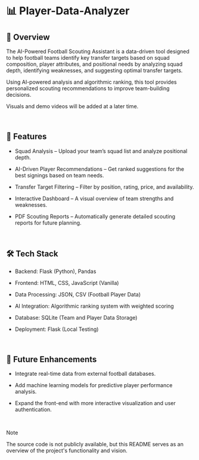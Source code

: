 # 📊 Player-Data-Analyzer

## 📌 Overview
The AI-Powered Football Scouting Assistant is a data-driven tool designed to help football teams identify key transfer targets based on squad composition, player attributes, and positional needs by analyzing squad depth, identifying weaknesses, and suggesting optimal transfer targets.

Using AI-powered analysis and algorithmic ranking, this tool provides personalized scouting recommendations to improve team-building decisions.

Visuals and demo videos will be added at a later time.

<br>

## 🚀 Features
- Squad Analysis – Upload your team’s squad list and analyze positional depth.
  
- AI-Driven Player Recommendations – Get ranked suggestions for the best signings based on team needs.
  
- Transfer Target Filtering – Filter by position, rating, price, and availability.
  
- Interactive Dashboard – A visual overview of team strengths and weaknesses.
  
- PDF Scouting Reports – Automatically generate detailed scouting reports for future planning.

<br>

## 🛠 Tech Stack
- Backend: Flask (Python), Pandas
  
- Frontend: HTML, CSS, JavaScript (Vanilla)
  
- Data Processing: JSON, CSV (Football Player Data)
  
- AI Integration: Algorithmic ranking system with weighted scoring
  
- Database: SQLite (Team and Player Data Storage)
  
- Deployment: Flask (Local Testing)

<br>

## 🌟 Future Enhancements
- Integrate real-time data from external football databases.
  
- Add machine learning models for predictive player performance analysis.
  
- Expand the front-end with more interactive visualization and user authentication.

<br>

> [!NOTE]
> The source code is not publicly available, but this README serves as an overview of the project's functionality and vision.
